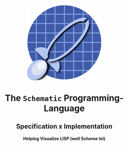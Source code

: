 <div align="center">
   <p>
    <a href="https://schematic-lang.github.io" target="_blank">
      <img src="/profile/logo.png" alt="Schematic" width=250>
    </a>
    </p>
</div>


<div align="center">
  <h1>The <code>Schematic</code> Programming-Language</h1>
  <h2>Specification x Implementation</h2>
  <h4>Helping Visualize LISP (well Scheme lol)</h4>
</div>
